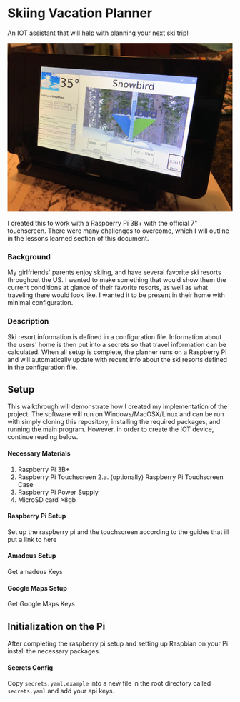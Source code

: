# Skiing Vacation Planner

An IOT assistant that will help with planning your next ski trip!  

![](imgs/1.jpeg "")

I created this to work with a Raspberry Pi 3B+ with the official 7" touchscreen.  There were many challenges to overcome, 
which I will outline in the lessons learned section of this document.

### Background

My girlfriends' parents enjoy skiing, and have several favorite ski resorts throughout the US.  I wanted to make something
that would show them the current conditions at glance of their favorite resorts, as well as what traveling there would 
look like.  I wanted it to be present in their home with minimal configuration.

### Description

Ski resort information is defined in a configuration file.  Information about the users' home is then put into a secrets
so that travel information can be calculated.  When all setup is complete, the planner runs on a Raspberry Pi and will
automatically update with recent info about the ski resorts defined in the configuration file.

## Setup

This walkthrough will demonstrate how I created my implementation of the project.  The software will run on Windows/MacOSX/Linux
and can be run with simply cloning this repository, installing the required packages, and running the main program.  However, 
in order to create the IOT device, continue reading below.

#### Necessary Materials

1. Raspberry Pi 3B+
2. Raspberry Pi Touchscreen
2.a. (optionally) Raspberry Pi Touchscreen Case
3. Raspberry Pi Power Supply
4. MicroSD card >8gb

#### Raspberry Pi Setup

Set up the raspberry pi and the touchscreen according to the guides that ill put a link to here

#### Amadeus Setup

Get amadeus Keys

#### Google Maps Setup

Get Google Maps Keys

## Initialization on the Pi

After completing the raspberry pi setup and setting up Raspbian on your Pi install the necessary packages.

#### Secrets Config

Copy `secrets.yaml.example` into a new file in the root directory called `secrets.yaml` and add your api keys.



